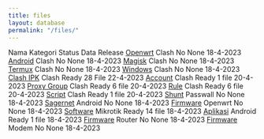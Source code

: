 ```yaml
---
title: files
layout: database
permalink: "/files/"
---
```

<thead>
  <tr>
    <th>Nama</th>
    <th>Kategori</th>
    <th>Status</th>
    <th>Data</th>
    <th>Release</th>
  </tr>
</thead>
<tbody>
  <tr>
    <td><a href="/clash-openwrt/">Openwrt</a></td>
    <td>Clash</td>
    <td>No</td>
    <td>None</td>
    <td>18-4-2023</td>       
  </tr>
  <tr>
    <td><a href="/clash-android/">Android</a></td>
    <td>Clash</td>
    <td>No</td>
    <td>None</td>
    <td>18-4-2023</td>       
  </tr>
  <tr>
    <td><a href="/clash-magisk/">Magisk</a></td>
    <td>Clash</td>
    <td>No</td>
    <td>None</td>
    <td>18-4-2023</td>       
  </tr>
  <tr>
    <td><a href="/clash-termux/">Termux</a></td>
    <td>Clash</td>
    <td>No</td>
    <td>None</td>
    <td>18-4-2023</td>       
  </tr>
  <tr>
    <td><a href="/clash-windows/">Windows</a></td>
    <td>Clash</td>
    <td>No</td>
    <td>None</td>
    <td>18-4-2023</td>       
  </tr>
  <tr>
    <td><a href="/clash-ipk/">Clash IPK</a></td>
    <td>Clash</td>
    <td>Ready</td>
    <td>28 File</td>
    <td>22-4-2023</td>       
  </tr>
  <tr>
    <td><a href="/account/">Account</a></td>
    <td>Clash</td>
    <td>Ready</td>
    <td>1 file</td>
    <td>20-4-2023</td>       
  </tr>
  <tr>
    <td><a href="/proxy-group/">Proxy Group</a></td>
    <td>Clash</td>
    <td>Ready</td>
    <td>6 file</td>
    <td>20-4-2023</td>       
  </tr>
  <tr>
    <td><a href="/rule/">Rule</a></td>
    <td>Clash</td>
    <td>Ready</td>
    <td>6 file</td>
    <td>20-4-2023</td>       
  </tr>
  <tr>
    <td><a href="/script/">Script</a></td>
    <td>Clash</td>
    <td>Ready</td>
    <td>1 file</td>
    <td>20-4-2023</td>       
  </tr>
  <tr>
    <td><a href="/shunt/">Shunt</a></td>
    <td>Passwall</td>
    <td>No</td>
    <td>None</td>
    <td>18-4-2023</td>       
  </tr>
  <tr>
    <td><a href="">Sagernet</a></td>
    <td>Android</td>
    <td>No</td>
    <td>None</td>
    <td>18-4-2023</td>       
  </tr>
  <tr>
    <td><a href="">Firmware</a></td>
    <td>Openwrt</td>
    <td>No</td>
    <td>None</td>
    <td>18-4-2023</td>       
  </tr>
  <tr>
    <td><a href="/files-mikrotik/">Software</a></td>
    <td>Mikrotik</td>
    <td>Ready</td>
    <td>14 file</td>
    <td>18-4-2023</td>       
  </tr>
  <tr>
    <td><a href="/aplikasi/">Aplikasi</a></td>
    <td>Android</td>
    <td>Ready</td>
    <td>1 file</td>
    <td>18-4-2023</td>       
  </tr>
  <tr>
    <td><a href="">Firmware</a></td>
    <td>Router</td>
    <td>No</td>
    <td>None</td>
    <td>18-4-2023</td>       
  </tr>
  <tr>
    <td><a href="">Firmware</a></td>
    <td>Modem</td>
    <td>No</td>
    <td>None</td>
    <td>18-4-2023</td>       
  </tr>
</tbody>
